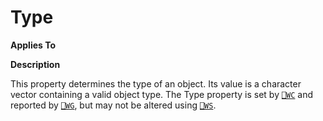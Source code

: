




<h1 class="heading"><span class="name">Type</span></h1>

**Applies To**


**Description**


This property determines the type of an object. Its value is a character vector containing a valid object type. The Type property is set by [`⎕WC`](../../Language/System%20Functions/wc.htm) and reported by [`⎕WG`](../../Language/System%20Functions/wg.htm), but may not be altered using [`⎕WS`](../../Language/System%20Functions/ws.htm).



